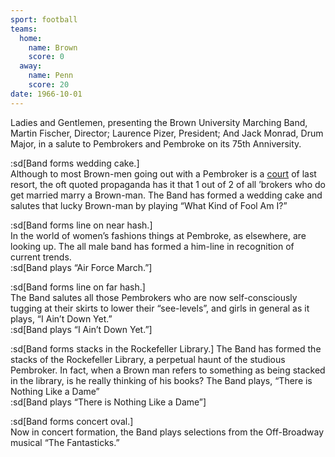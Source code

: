 ```yaml
---
sport: football
teams:
  home:
    name: Brown
    score: 0
  away:
    name: Penn
    score: 20
date: 1966-10-01
---
```


Ladies and Gentlemen, presenting the Brown University Marching Band, Martin Fischer, Director; Laurence Pizer, President; And Jack Monrad, Drum Major, in a salute to Pembrokers and Pembroke on its 75th Anniversity.

:sd[Band forms wedding cake.]\
Although to most Brown-men going out with a Pembroker is a <u>court</u> of last resort, the oft quoted propaganda has it that 1 out of 2 of all ’brokers who do get married marry a Brown-man. The Band has formed a wedding cake and salutes that lucky Brown-man by playing “What Kind of Fool Am I?”

:sd[Band forms line on near hash.]\
In the world of women’s fashions things at Pembroke, as elsewhere, are looking up. The all male band has formed a him-line in recognition of current trends.\
:sd[Band plays “Air Force March.”]

:sd[Band forms line on far hash.]\
The Band salutes all those Pembrokers who are now self-consciously tugging at their skirts to lower their “see-levels”, and girls in general as it plays, “I Ain’t Down Yet.”\
:sd[Band plays “I Ain’t Down Yet.”]

:sd[Band forms stacks in the Rockefeller Library.] The Band has formed the stacks of the Rockefeller Library, a perpetual haunt of the studious Pembroker. In fact, when a Brown man refers to something as being stacked in the library, is he really thinking of his books? The Band plays, “There is Nothing Like a Dame”\
:sd[Band plays “There is Nothing Like a Dame”]

:sd[Band forms concert oval.]\
Now in concert formation, the Band plays selections from the Off-Broadway musical “The Fantasticks.”
